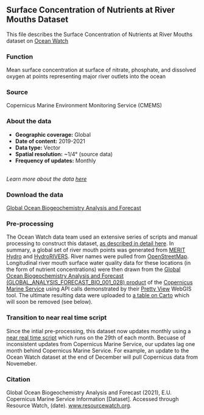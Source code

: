 ## Surface Concentration of Nutrients at River Mouths Dataset
This file describes the Surface Concentration of Nutrients at River Mouths dataset on [Ocean Watch](https://www.oceanwatchdata.org)

### Function
Mean surface concentration at surface of nitrate, phosphate, and dissolved oxygen at points representing major river outlets into the ocean

### Source
Copernicus Marine Environment Monitoring Service (CMEMS)

### About the data
- **Geographic coverage:** Global
- **Date of content:** 2019-2021
- **Data type:** Vector
- **Spatial resolution:** ~1/4° (source data)
- **Frequency of updates:** Monthly

<br/>*Learn more about the data [here](https://resources.marine.copernicus.eu/product-detail/GLOBAL_ANALYSIS_FORECAST_BIO_001_028/INFORMATION)*

### Download the data
[Global Ocean Biogeochemistry Analysis and Forecast](https://resources.marine.copernicus.eu/product-detail/GLOBAL_ANALYSIS_FORECAST_BIO_001_028/INFORMATION) 

### Pre-processing
The Ocean Watch data team used an extensive series of scripts and manual processing to construct this dataset, [as described in detail here](./river-mouths_process-overview.ipynb). In summary, a global set of river mouth points was generated from [MERIT Hydro](https://doi.org/10.1029/2019WR024873) and [HydroRIVERS](https://www.hydrosheds.org/page/hydrorivers). River names were pulled from [OpenStreetMap](https://www.openstreetmap.org/). Longitudinal river mouth surface water quality data for these locations (in the form of nutrient concentrations) were then drawn from the [Global Ocean Biogeochemistry Analysis and Forecast (GLOBAL_ANALYSIS_FORECAST_BIO_001_028) product](https://resources.marine.copernicus.eu/?option=com_csw&view=details&product_id=GLOBAL_ANALYSIS_FORECAST_BIO_001_028) of the [Copernicus Marine Service](https://marine.copernicus.eu/) using API calls demonstrated by their [Pretty View](https://view-cmems.mercator-ocean.fr/GLOBAL_ANALYSIS_FORECAST_BIO_001_028) WebGIS tool. The ultimate resulting data were uploaded to [a table on Carto](https://resourcewatch.carto.com/u/wri-rw/dataset/ocn_020alt_chemical_concentrations) which will soon be removed (see below).

### Transition to near real time script
Since the intial pre-processing, this dataset now updates monthly using a [near real time script](contents/src/__init__.py) which runs on the 29th of each month. Becuase of inconsistent updates from Copernicus Marine Service, our updates lag one month behind Copernicus Marine Service. For example, an update to the Ocean Watch dataset at the end of December will pull Copernicus data from Novemeber.

### Citation
Global Ocean Biogeochemistry Analysis and Forecast (2021), E.U. Copernicus Marine Service Information [Dataset]. Accessed through Resource Watch, (date). www.resourcewatch.org.